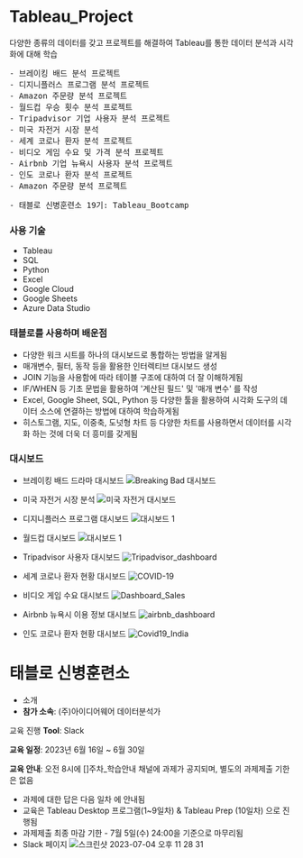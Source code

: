 # Tableau_Project

다양한 종류의 데이터를 갖고 프로젝트를 해결하여 Tableau를 통한 데이터 분석과 시각화에 대해 학습

<pre>
- 브레이킹 배드 분석 프로젝트
- 디지니플러스 프로그램 분석 프로젝트 
- Amazon 주문량 분석 프로젝트
- 월드컵 우승 횟수 분석 프로젝트
- Tripadvisor 기업 사용자 분석 프로젝트
- 미국 자전거 시장 분석
- 세계 코로나 환자 분석 프로젝트
- 비디오 게임 수요 및 가격 분석 프로젝트
- Airbnb 기업 뉴욕시 사용자 분석 프로젝트
- 인도 코로나 환자 분석 프로젝트
- Amazon 주문량 분석 프로젝트
</pre> 


<pre>
- 태블로 신병훈련소 19기: Tableau_Bootcamp 
</pre> 

### 사용 기술
- Tableau
- SQL
- Python
- Excel
- Google Cloud
- Google Sheets
- Azure Data Studio

### 태블로를 사용하며 배운점

- 다양한 워크 시트를 하나의 대시보드로 통합하는 방법을 알게됨
- 매개변수, 필터, 동작 등을 활용한 인터렉티브 대시보드 생성
- JOIN 기능을 사용함에 따라 테이블 구조에 대하여 더 잘 이해하게됨
- IF/WHEN 등 기초 문법을 활용하여 '계산된 필드' 및 '매개 변수' 를 작성
- Excel, Google Sheet, SQL, Python 등 다양한 툴을 활용하여 시각화 도구의 데이터 소스에 연결하는 방법에 대하여 학습하게됨
- 히스토그램, 지도, 이중축, 도넛형 차트 등 다양한 차트를 사용하면서 데이터를 시각화 하는 것에 더욱 더 흥미를 갖게됨


### 대시보드
- 브레이킹 배드 드라마 대시보드
![Breaking Bad 대시보드](https://github.com/YoungMinSW/Tableau_Project/assets/109095108/b0fd492f-59a1-4990-835f-06e0c5356fa5)

- 미국 자전거 시장 분석
![미국 자전거 대시보드](https://user-images.githubusercontent.com/109095108/235086297-d9bac66c-3d28-4d09-a799-96a4cb5c389f.png)

- 디지니플러스 프로그램 대시보드
![대시보드 1](https://user-images.githubusercontent.com/109095108/234779723-8ccaec9e-a22a-4933-9e9c-d813dcc1add8.png)

- 월드컵 대시보드
![대시보드 1](https://user-images.githubusercontent.com/109095108/234732614-57f040ab-24ad-4779-bb03-0ed83a14b88c.png)

- Tripadvisor 사용자 대시보드
![Tripadvisor_dashboard](https://user-images.githubusercontent.com/109095108/234732344-84fbabd4-4ab7-4228-9a07-079b4c9a8bbd.png)

- 세계 코로나 환자 현황 대시보드
![COVID-19](https://user-images.githubusercontent.com/109095108/234742575-a7f728dc-11f8-488b-805a-4e772c1b6e52.png)

- 비디오 게임 수요 대시보드
![Dashboard_Sales](https://user-images.githubusercontent.com/109095108/234739909-243b1681-57bf-4ccb-9748-682cfa4f1165.png)

- Airbnb 뉴욕시 이용 정보 대시보드
![airbnb_dashboard](https://user-images.githubusercontent.com/109095108/234732652-1ae35886-bb7d-46cd-b7d7-18d4eb5db8b6.png)

- 인도 코로나 환자 현황 대시보드
![Covid19_India](https://user-images.githubusercontent.com/109095108/234732897-1cd4b9b0-78fd-466b-a6e9-6c3668a0b824.png)



# 태블로 신병훈련소
- 소개
- **참가 소속**: (주)아이디어웨어 데이터분석가

교육 진행 **Tool**: Slack

**교육 일정**: 2023년 6월 16일 ~ 6월 30일

**교육 안내**: 오전 8시에 []주차_학습안내 채널에 과제가 공지되며, 별도의 과제제출 기한은 없음

- 과제에 대한 답은 다음 일차 에 안내됨
- 교육은 Tableau Desktop 프로그램(1~9일차) & Tableau Prep (10일차) 으로 진행됨
- 과제제출 최종 마감 기한 - 7월 5일(수) 24:00을 기준으로 마무리됨
- Slack 페이지
![스크린샷 2023-07-04 오후 11 28 31](https://github.com/YoungMinSW/Tableau_Project/assets/109095108/73e1ec8d-ade2-4668-bdfd-b4ffa2ab8cde)








